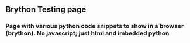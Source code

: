 ## Brython Testing page

### Page with various python code snippets to show in a browser (brython). No javascript; just html and imbedded python
